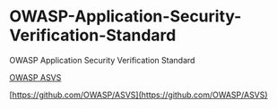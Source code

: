 # OWASP-Application-Security-Verification-Standard
OWASP Application Security Verification Standard

[OWASP ASVS](https://owasp.org/www-project-application-security-verification-standard/)

[https://github.com/OWASP/ASVS](https://github.com/OWASP/ASVS)
